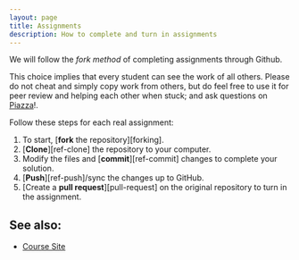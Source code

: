 ```yaml
---
layout: page
title: Assignments
description: How to complete and turn in assignments
---
```


We will follow the *fork method* of completing assignments through Github.

This choice implies that every student can see the work of all others.
Please do not cheat and simply copy work from others, but do feel free to use it for peer review and
helping each other when stuck; and ask questions on [Piazza](https://piazza.com/ru.nl/spring2016/nwiibc036/home)!.

Follow these steps for each real assignment:

1. To start, [**fork** the repository][forking].
1. [**Clone**][ref-clone] the repository to your computer.
1. Modify the files and [**commit**][ref-commit] changes to complete your solution.
1. [**Push**][ref-push]/sync the changes up to GitHub.
1. [Create a **pull request**][pull-request] on the original repository to turn in the assignment.


## See also:

* [Course Site](http://rubigdata.github.io/course)
